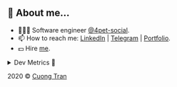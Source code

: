 ## 🦄 About me...

- 🧑🏻‍💻 Software engineer [@4pet-social](https://github.com/4pet-social).
- 📫 How to reach me: [LinkedIn](https://linkedin.com/in/103cuong) | [Telegram](https://t.me/cuong103) | [Portfolio](https://103cuong.github.io/).
- 💵 Hire [me](mailto:103cuong@gmail.com).

<details><summary>Dev Metrics 💅</summary>

<!--START_SECTION:waka-->
![Profile Views](http://img.shields.io/badge/Profile%20Views-34-blue)

![Lines of code](https://img.shields.io/badge/From%20Hello%20World%20I%27ve%20Written-17.5%20million%20lines%20of%20code-blue)

**🐱 My Github Data** 

> 🏆 2,308 Contributions in the Year 2020
 > 
> 📦 496.6 kB Used in Github's Storage 
 > 
> 💼 Opted to Hire
 > 
> 📜 151 Public Repositories
 > 
> 🔑 0 Private Repository 
 > 
**I'm a Night 🦉** 

```text
🌞 Morning    63 commits     ███░░░░░░░░░░░░░░░░░░░░░░   12.68% 
🌆 Daytime    159 commits    ████████░░░░░░░░░░░░░░░░░   31.99% 
🌃 Evening    169 commits    ████████░░░░░░░░░░░░░░░░░   34.0% 
🌙 Night      106 commits    █████░░░░░░░░░░░░░░░░░░░░   21.33%

```
📅 **I'm Most Productive on Thursday** 

```text
Monday       67 commits     ███░░░░░░░░░░░░░░░░░░░░░░   13.48% 
Tuesday      70 commits     ███░░░░░░░░░░░░░░░░░░░░░░   14.08% 
Wednesday    56 commits     ██░░░░░░░░░░░░░░░░░░░░░░░   11.27% 
Thursday     106 commits    █████░░░░░░░░░░░░░░░░░░░░   21.33% 
Friday       63 commits     ███░░░░░░░░░░░░░░░░░░░░░░   12.68% 
Saturday     61 commits     ███░░░░░░░░░░░░░░░░░░░░░░   12.27% 
Sunday       74 commits     ███░░░░░░░░░░░░░░░░░░░░░░   14.89%

```


📊 **This Week I Spent My Time On** 

```text
⌚︎ Time Zone: Asia/Ho_Chi_Minh

💬 Programming Languages: 
TypeScript               22 hrs 11 mins      ██████████████░░░░░░░░░░░   56.55% 
YAML                     6 hrs 43 mins       ████░░░░░░░░░░░░░░░░░░░░░   17.14% 
JSON                     5 hrs 5 mins        ███░░░░░░░░░░░░░░░░░░░░░░   13.0% 
Bash                     1 hr 35 mins        █░░░░░░░░░░░░░░░░░░░░░░░░   4.04% 
SQL                      1 hr 27 mins        █░░░░░░░░░░░░░░░░░░░░░░░░   3.72%

🔥 Editors: 
WebStorm                 24 hrs 43 mins      ███████████████░░░░░░░░░░   63.04% 
VS Code                  14 hrs 30 mins      █████████░░░░░░░░░░░░░░░░   36.96%

```

**I Mostly Code in TypeScript** 

```text
TypeScript               49 repos            ████████████░░░░░░░░░░░░░   50.0% 
JavaScript               19 repos            ████░░░░░░░░░░░░░░░░░░░░░   19.39% 
Go                       18 repos            ████░░░░░░░░░░░░░░░░░░░░░   18.37% 
Dockerfile               3 repos             ░░░░░░░░░░░░░░░░░░░░░░░░░   3.06% 
Dart                     2 repos             ░░░░░░░░░░░░░░░░░░░░░░░░░   2.04%

```



<!--END_SECTION:waka-->
</details>

2020 © [Cuong Tran](https://github.com/103cuong)
